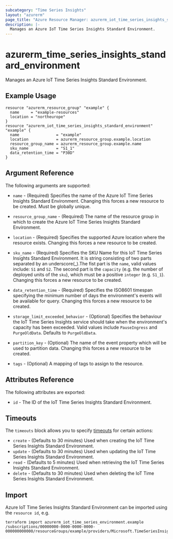 ```yaml
---
subcategory: "Time Series Insights"
layout: "azurerm"
page_title: "Azure Resource Manager: azurerm_iot_time_series_insights_standard_environment"
description: |-
  Manages an Azure IoT Time Series Insights Standard Environment.
---
```


# azurerm_time_series_insights_standard_environment

Manages an Azure IoT Time Series Insights Standard Environment.

## Example Usage

```hcl
resource "azurerm_resource_group" "example" {
  name     = "example-resources"
  location = "northeurope"
}
resource "azurerm_iot_time_series_insights_standard_environment" "example" {
  name                = "example"
  location            = azurerm_resource_group.example.location
  resource_group_name = azurerm_resource_group.example.name
  sku_name            = "S1_1"
  data_retention_time = "P30D"
}
```

## Argument Reference

The following arguments are supported:

* `name` - (Required) Specifies the name of the Azure IoT Time Series Insights Standard Environment. Changing this forces a new resource to be created. Must be globally unique.

* `resource_group_name` - (Required) The name of the resource group in which to create the Azure IoT Time Series Insights Standard Environment.

* `location` - (Required) Specifies the supported Azure location where the resource exists. Changing this forces a new resource to be created.

* `sku_name` - (Required) Specifies the SKU Name for this IoT Time Series Insights Standard Environment. It is string consisting of two parts separated by an underscore(\_).The fist part is the `name`, valid values include: `S1` and `S2`. The second part is the `capacity` (e.g. the number of deployed units of the `sku`), which must be a positive `integer` (e.g. `S1_1`). Changing this forces a new resource to be created.

* `data_retention_time` - (Required) Specifies the ISO8601 timespan specifying the minimum number of days the environment's events will be available for query. Changing this forces a new resource to be created.

* `storage_limit_exceeded_behavior` - (Optional) Specifies the behaviour the IoT Time Series Insights service should take when the environment's capacity has been exceeded. Valid values include `PauseIngress` and `PurgeOldData`. Defaults to `PurgeOldData`.

* `partition_key` - (Optional) The name of the event property which will be used to partition data. Changing this forces a new resource to be created.

* `tags` - (Optional) A mapping of tags to assign to the resource.

## Attributes Reference

The following attributes are exported:

* `id` - The ID of the IoT Time Series Insights Standard Environment.

## Timeouts

The `timeouts` block allows you to specify [timeouts](https://www.terraform.io/docs/configuration/resources.html#timeouts) for certain actions:

* `create` - (Defaults to 30 minutes) Used when creating the IoT Time Series Insights Standard Environment.
* `update` - (Defaults to 30 minutes) Used when updating the IoT Time Series Insights Standard Environment.
* `read` - (Defaults to 5 minutes) Used when retrieving the IoT Time Series Insights Standard Environment.
* `delete` - (Defaults to 30 minutes) Used when deleting the IoT Time Series Insights Standard Environment.

## Import

Azure IoT Time Series Insights Standard Environment can be imported using the `resource id`, e.g.

```shell
terraform import azurerm_iot_time_series_environment.example /subscriptions/00000000-0000-0000-0000-000000000000/resourceGroups/example/providers/Microsoft.TimeSeriesInsights/environments/example
```
